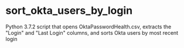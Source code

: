 # sort_okta_users_by_login

Python 3.7.2 script that opens OktaPasswordHealth.csv, extracts the "Login" and "Last Login" columns, and sorts Okta users by most recent login
